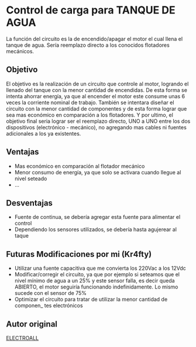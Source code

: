 # Control de carga para TANQUE DE AGUA
 La función del circuito es la de encendido/apagar el motor el cual llena el
 tanque de agua. Sería reemplazo directo a los conocidos flotadores mecánicos.

## Objetivo
 El objetivo es la realización de un circuito que controle al motor, logrando
 el llenado del tanque con la menor cantidad de encendidas. De esta forma se
 intenta ahorrar energía, ya que al encender el motor este consume unas 6 veces
 la corriente nominal de trabajo.
 También se intentara diseñar el circuito con la menor cantidad de componentes y
 de esta forma lograr que sea mas económico en comparación a los flotadores.
 Y por ultimo, el objetivo final seria lograr ser el reemplazo directo, UNO a
 UNO entre los dos dispositivos (electrónico - mecánico), no agregando mas
 cables ni fuentes adicionales a los ya existentes.

## Ventajas
 * Mas económico en comparación al flotador mecánico
 * Menor consumo de energía, ya que solo se activara cuando llegue al nivel
   seteado
 * ...

## Desventajas
 * Fuente de continua, se debería agregar esta fuente para alimentar el control
 * Dependiendo los sensores utilizados, se debería hasta agujerear al taque

## Futuras Modificaciones por mi (Kr4fty)
 * Utilizar una fuente capacitiva que me convierta los 220Vac a los 12Vdc
 * Modificar/corregir el circuito, ya que por ejemplo si seteamos que el nivel
   mínimo de agua a un 25% y este sensor falla, es decir queda ABIERTO, el
   motor seguiría funcionando indefinidamente. Lo mismo sucede con el sensor de
   75%
 * Optimizar el circuito para tratar de utilizar la menor cantidad de componen_
   tes electrónicos

## Autor original
 [ELECTROALL](https://github.com/ELECTROALL)
